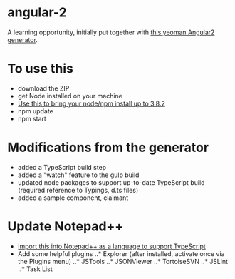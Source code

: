 # angular-2
A learning opportunity, initially put together with [this yeoman Angular2 generator](https://github.com/swirlycheetah/generator-angular2).

# To use this
* download the ZIP
* get Node installed on your machine
* [Use this to bring your node/npm install up to 3.8.2](https://github.com/felixrieseberg/npm-windows-upgrade)
* npm update
* npm start

# Modifications from the generator
* added a TypeScript build step
* added a "watch" feature to the gulp build
* updated node packages to support up-to-date TypeScript build (required reference to Typings, d.ts files)
* added a sample component, claimant

# Update Notepad++
* [import this into Notepad++ as a language to support TypeScript](https://github.com/kylos101/angular2-firstcut/blob/master/tools/notepad%2B%2B/TypeScript-UserDefinedLanguage.xml)
* Add some helpful plugins
..* Explorer (after installed, activate once via the Plugins menu)
..* JSTools
..* JSONViewer
..* TortoiseSVN
..* JSLint
..* Task List